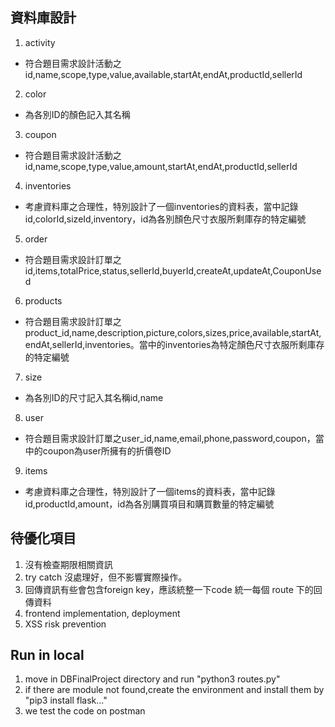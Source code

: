 ## 資料庫設計
1. activity
* 符合題目需求設計活動之id,name,scope,type,value,available,startAt,endAt,productId,sellerId

2. color
* 為各別ID的顏色記入其名稱

3. coupon
* 符合題目需求設計活動之id,name,scope,type,value,amount,startAt,endAt,productId,sellerId

4. inventories
* 考慮資料庫之合理性，特別設計了一個inventories的資料表，當中記錄id,colorId,sizeId,inventory，id為各別顏色尺寸衣服所剩庫存的特定編號

5. order
* 符合題目需求設計訂單之id,items,totalPrice,status,sellerId,buyerId,createAt,updateAt,CouponUsed

6. products
* 符合題目需求設計訂單之product_id,name,description,picture,colors,sizes,price,available,startAt,endAt,sellerId,inventories。當中的inventories為特定顏色尺寸衣服所剩庫存的特定編號

7. size
* 為各別ID的尺寸記入其名稱id,name

8. user
* 符合題目需求設計訂單之user_id,name,email,phone,password,coupon，當中的coupon為user所擁有的折價卷ID

9. items
*  考慮資料庫之合理性，特別設計了一個items的資料表，當中記錄id,productId,amount，id為各別購買項目和購買數量的特定編號


## 待優化項目
1. 沒有檢查期限相關資訊
2. try catch 沒處理好，但不影響實際操作。
3. 回傳資訊有些會包含foreign key，應該統整一下code 統一每個 route 下的回傳資料
4. frontend implementation, deployment
5. XSS risk prevention

## Run in local
1. move in DBFinalProject directory and run "python3 routes.py"
2. if there are module not found,create the environment and install them by "pip3 install flask..."
3. we test the code on postman
